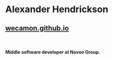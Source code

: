 # Alexander Hendrickson

## [wecamon.github.io](https://wecamon.github.io/)
<br>

#### Middle software developer at Noveo Group.
